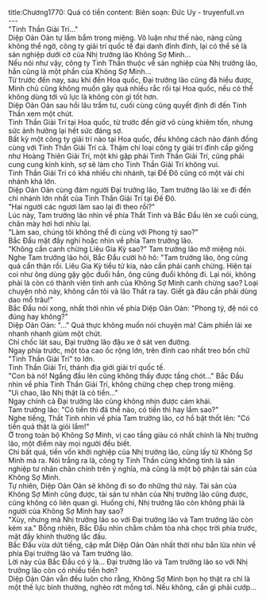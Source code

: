 title:Chương1770: Quá có tiền
content:
Biên soạn: Đức Uy - truyenfull.vn<br>---<br>"Tinh Thần Giải Trí..."<br>Diệp Oản Oản tự lẩm bẩm trong miệng. Vô luận như thế nào, nàng cũng không thể ngờ, công ty giải trí quốc tế đại danh đỉnh đỉnh, lại có thể sẽ là sản nghiệp dưới cờ của Nhị trưởng lão Không Sợ Minh...<br>Nếu nói như vậy, công ty Tinh Thần thuộc về sản nghiệp của Nhị trưởng lão, hẳn cũng là một phần của Không Sợ Minh…<br>Từ trước đến nay, sau khi đến Hoa quốc, Đại trưởng lão cũng đã hiểu được, Minh chủ cũng không muốn gây quá nhiều rắc rối tại Hoa quốc, nếu có thể không dùng tới vũ lực là không còn gì tốt hơn.<br>Diệp Oản Oản sau hồi lâu trầm tư, cuối cùng cũng quyết định đi đến Tinh Thần xem một chút.<br>Tinh Thần Giải Trí tại Hoa quốc, từ trước đến giờ vô cùng khiêm tốn, nhưng sức ảnh hưởng lại hết sức đáng sợ.<br>Bất kỳ một công ty giải trí nào tại Hoa quốc, đều không cách nào đánh đồng cùng với Tinh Thần Giải Trí cả. Thậm chí loại công ty giải trí đỉnh cấp giống như Hoàng Thiên Giải Trí, một khi gặp phải Tinh Thần Giải Trí, cũng phải cung cung kính kính, sợ sẽ làm cho Tinh Thần Giải Trí không vui.<br>Tinh Thần Giải Trí có khá nhiều chi nhánh, tại Đế Đô cũng có một vài chi nhánh khá lớn.<br>Diệp Oản Oản cùng đám người Đại trưởng lão, Tam trưởng lão lái xe đi đến chi nhánh lớn nhất của Tinh Thần Giải Trí tại Đế Đô.<br>"Hai người các ngươi làm sao lại đi theo rồi?"<br>Lúc này, Tam trưởng lão nhìn về phía Thất Tinh và Bắc Đẩu lên xe cuối cùng, chân mày hơi hơi nhíu lại.<br>"Làm sao, chúng tôi không thể đi cùng với Phong tỷ sao?"<br>Bắc Đẩu mặt đầy nghi hoặc nhìn về phía Tam trưởng lão.<br>"Không cần canh chừng Liêu Gia Kỳ sao?" Tam trưởng lão mở miệng nói.<br>Nghe Tam trưởng lão hỏi, Bắc Đẩu cười hô hô: "Tam trưởng lão, ông cũng quá cẩn thận rồi. Liêu Gia Kỳ tiểu tử kia, nào cần phải canh chừng. Hiện tại coi như ông dùng gậy gộc đuổi hắn, ông cũng đuổi không đi. Lại nói, không phải là còn có thành viên tinh anh của Không Sợ Minh canh chừng sao? Loại chuyện nhỏ này, không cần tôi và lão Thất ra tay. Giết gà đâu cần phải dùng dao mổ trâu!"<br>Bắc Đẩu nói xong, nhất thời nhìn về phía Diệp Oản Oản: "Phong tỷ, đệ nói có đúng hay không?"<br>Diệp Oản Oản: "..." Quả thực không muốn nói chuyện mà! Cảm phiền lái xe nhanh nhanh giùm một chút.<br>Chỉ chốc lát sau, Đại trưởng lão đậu xe ở sát ven đường.<br>Ngay phía trước, một tòa cao ốc rộng lớn, trên đỉnh cao nhất treo bốn chữ "Tinh Thần Giải Trí" to lớn.<br>Tinh Thần Giải Trí, thánh địa giới giải trí quốc tế.<br>"Con bà nó! Ngẩng đầu lên cũng không thấy được tầng chót..." Bắc Đẩu nhìn về phía Tinh Thần Giải Trí, không chừng chẹp chẹp trong miệng.<br>"Ui chao, lão Nhị thật là có tiền..."<br>Ngay chính cả Đại trưởng lão cũng không nhịn được cảm khái.<br>Tam trưởng lão: "Có tiền thì đã thế nào, có tiền thì hay lắm sao?"<br>Nghe tiếng, Thất Tinh nhìn về phía Tam trưởng lão, cơ hồ bật thốt lên: "Có tiền quả thật là giỏi lắm!"<br>Ở trong toàn bộ Không Sợ Minh, vị cao tầng giàu có nhất chính là Nhị trưởng lão, một điểm này mọi người đều biết.<br>Chỉ bất quá, tiền vốn khởi nghiệp của Nhị trưởng lão, cũng lấy từ Không Sợ Minh mà ra. Nói trắng ra là, công ty Tinh Thần cũng không tính là sản nghiệp tư nhân chân chính trên ý nghĩa, mà cũng là một bộ phận tài sản của Không Sợ Minh.<br>Tự nhiên, Diệp Oản Oản sẽ không đi so đo những thứ này. Tài sản của Không Sợ Minh cũng được, tài sản tư nhân của Nhị trưởng lão cũng được, cũng không có liên quan gì. Huống chi, Nhị trưởng lão còn không phải là người của Không Sợ Minh hay sao?<br>"Xùy, nhưng mà Nhị trưởng lão so với Đại trưởng lão và Tam trưởng lão còn kém xa." Bỗng nhiên, Bắc Đẩu nhìn chằm chằm tòa nhà chọc trời phía trước, mặt đầy khinh thường lắc đầu.<br>Bắc Đẩu vừa dứt tiếng, cặp mắt Diệp Oản Oản nhất thời như bắn lửa nhìn về phía Đại trưởng lão và Tam trưởng lão.<br>Lời này của Bắc Đẩu có ý là... Đại trưởng lão và Tam trưởng lão so với Nhị trưởng lão còn có nhiều tiền hơn?<br>Diệp Oản Oản vẫn đều luôn cho rằng, Không Sợ Minh bọn họ thật ra chỉ là một thế lực bình thường, nghèo rớt mồng tơi. Nếu không, cần gì phải cướp...